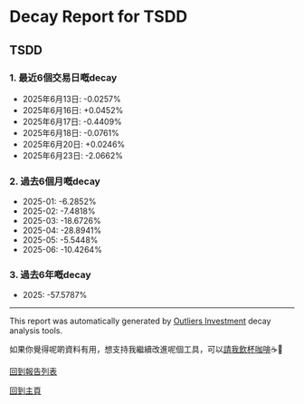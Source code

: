 # Decay Report for TSDD

## TSDD

### 1. 最近6個交易日嘅decay

- 2025年6月13日: -0.0257%
- 2025年6月16日: +0.0452%
- 2025年6月17日: -0.4409%
- 2025年6月18日: -0.0761%
- 2025年6月20日: +0.0246%
- 2025年6月23日: -2.0662%

### 2. 過去6個月嘅decay

- 2025-01: -6.2852%
- 2025-02: -7.4818%
- 2025-03: -18.6726%
- 2025-04: -28.8941%
- 2025-05: -5.5448%
- 2025-06: -10.4264%

### 3. 過去6年嘅decay

- 2025: -57.5787%

------------------------------
This report was automatically generated by [Outliers Investment](https://outliersecon.github.io/Outliers-Investment/) decay analysis tools.

如果你覺得呢啲資料有用，想支持我繼續改進呢個工具，可以[請我飲杯咖啡](https://buymeacoffee.com/outliersecon)☕🙏

[回到報告列表](https://outliersecon.github.io/Outliers-Investment/reports/reports_public)

[回到主頁](https://outliersecon.github.io/Outliers-Investment/)
